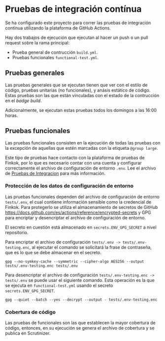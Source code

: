 # Pruebas de integración contínua

Se ha configurado este proyecto para correr las pruebas de integración contínua utilizando la plataforma
de GitHub Actions.

Hay dos trabajos de ejecución que ejecutan al hacer un push o un pull request sobre la rama principal:

- Prueba general de contrucción `build.yml`.
- Pruebas funcionales `functional-test.yml`.

## Pruebas generales

Las pruebas generales que se ejecutan tienen que ver con el estilo de código, pruebas unitarias (no funcionales),
y anásis estático de código. Estas pruebas son las que están vinculadas con el estado de la contrucción
en el *badge* *build*.

Adicionalmente, se ejecutan estas pruebas todos los domingos a las 16:00 horas.

## Pruebas funcionales

Las pruebas funcionales consisten en la ejecución de todas las pruebas con la excepción de aquellas que estén
marcadas con la etiqueta `@group large`.

Este tipo de pruebas hace contacto con la plataforma de pruebas de Finkok, por lo que es necesario contar
con una cuenta y configurar correctamente el archivo de configuración de entorno `.env`.
Lee el archivo de [Pruebas de Integracion](PruebasDeIntegracion.md) para más información.

### Protección de los datos de configuración de entorno

Las pruebas funcionales dependen del archivo de configuración de entorno `tests/.env`, el cual contiene
información sensible como la credencial de Finkok. Para protegerlo se utiliza el almacenamiento de secretos
de GitHub <https://docs.github.com/es/actions/reference/encrypted-secrets> y GPG para encriptar y desencriptar
el archivo de configuración de entorno.

El secreto en cuestión está almacenado en `secrets.ENV_GPG_SECRET` a nivel repositorio.

Para encriptar el archivo de configuración `tests/.env -> tests/.env-testing.enc`, al ejecutar el comando
se solicitará la frase de contraseña, que es lo que se debe almacenar en el secreto.

```shell
gpg --no-symkey-cache --symmetric --cipher-algo AES256 --output tests/.env-testing.enc tests/.env
```

Para desencriptar el archivo de configuración `tests/.env-testing.enc -> tests/.env` se puede usar el siguiente
comando. Esta operación es la que se ejecuta en `functional-test.yml` usando el secreto `secrets.ENV_GPG_SECRET`.

```shell
gpg --quiet --batch --yes --decrypt --output - tests/.env-testing.enc
```

### Cobertura de código

Las pruebas de funcionales son las que establecen la mayor cobertura de código, entonces, en su ejecución
se genera el archivo de cobertura y se publica en Scrutinizer.
